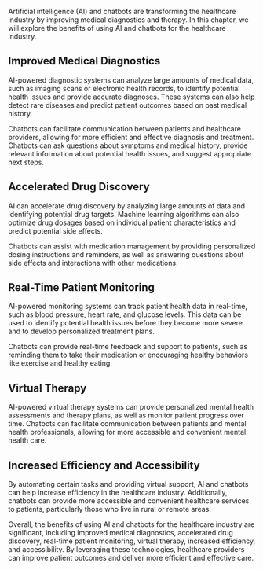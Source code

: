 
Artificial intelligence (AI) and chatbots are transforming the healthcare industry by improving medical diagnostics and therapy. In this chapter, we will explore the benefits of using AI and chatbots for the healthcare industry.

Improved Medical Diagnostics
----------------------------

AI-powered diagnostic systems can analyze large amounts of medical data, such as imaging scans or electronic health records, to identify potential health issues and provide accurate diagnoses. These systems can also help detect rare diseases and predict patient outcomes based on past medical history.

Chatbots can facilitate communication between patients and healthcare providers, allowing for more efficient and effective diagnosis and treatment. Chatbots can ask questions about symptoms and medical history, provide relevant information about potential health issues, and suggest appropriate next steps.

Accelerated Drug Discovery
--------------------------

AI can accelerate drug discovery by analyzing large amounts of data and identifying potential drug targets. Machine learning algorithms can also optimize drug dosages based on individual patient characteristics and predict potential side effects.

Chatbots can assist with medication management by providing personalized dosing instructions and reminders, as well as answering questions about side effects and interactions with other medications.

Real-Time Patient Monitoring
----------------------------

AI-powered monitoring systems can track patient health data in real-time, such as blood pressure, heart rate, and glucose levels. This data can be used to identify potential health issues before they become more severe and to develop personalized treatment plans.

Chatbots can provide real-time feedback and support to patients, such as reminding them to take their medication or encouraging healthy behaviors like exercise and healthy eating.

Virtual Therapy
---------------

AI-powered virtual therapy systems can provide personalized mental health assessments and therapy plans, as well as monitor patient progress over time. Chatbots can facilitate communication between patients and mental health professionals, allowing for more accessible and convenient mental health care.

Increased Efficiency and Accessibility
--------------------------------------

By automating certain tasks and providing virtual support, AI and chatbots can help increase efficiency in the healthcare industry. Additionally, chatbots can provide more accessible and convenient healthcare services to patients, particularly those who live in rural or remote areas.

Overall, the benefits of using AI and chatbots for the healthcare industry are significant, including improved medical diagnostics, accelerated drug discovery, real-time patient monitoring, virtual therapy, increased efficiency, and accessibility. By leveraging these technologies, healthcare providers can improve patient outcomes and deliver more efficient and effective care.
